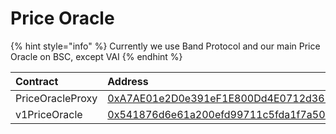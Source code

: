 # Price Oracle

{% hint style="info" %}
Currently we use Band Protocol and our main Price Oracle on BSC, except VAI
{% endhint %}

| Contract | Address |
| :--- | :--- |
| PriceOracleProxy | [0xA7AE01e2D0e391eF1E800Dd4E0712d36228a1c7d](https://bscscan.com/address/0xA7AE01e2D0e391eF1E800Dd4E0712d36228a1c7d) |
| v1PriceOracle | [0x541876d6e61a200efd99711c5fda1f7a50d14847](https://bscscan.com/address/0x541876d6e61a200efd99711c5fda1f7a50d14847)  |



